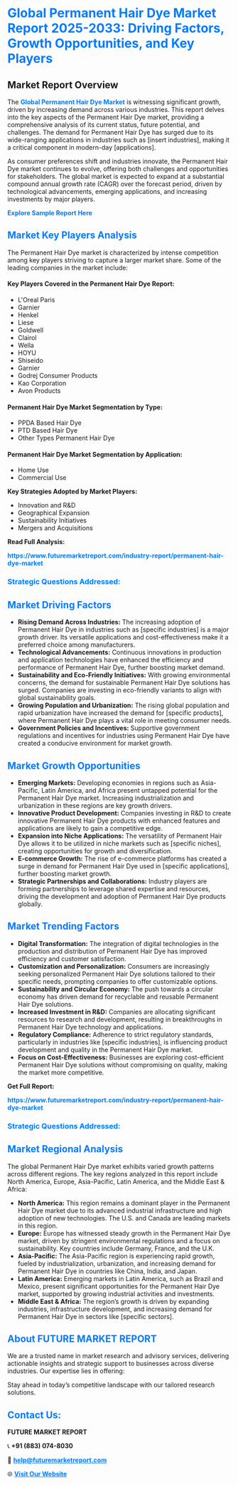 <h1 style="color: #007BFF;">Global Permanent Hair Dye Market Report 2025-2033: Driving Factors, Growth Opportunities, and Key Players</h1>

<section id="overview">
<h2>Market Report Overview</h2>
<p>The <a href="https://www.futuremarketreport.com/industry-report/permanent-hair-dye-market" style="color: #007BFF; text-decoration: none;"><strong>Global Permanent Hair Dye Market</strong></a> is witnessing significant growth, driven by increasing demand across various industries. This report delves into the key aspects of the Permanent Hair Dye market, providing a comprehensive analysis of its current status, future potential, and challenges. The demand for Permanent Hair Dye has surged due to its wide-ranging applications in industries such as [insert industries], making it a critical component in modern-day [applications].</p>
<p>As consumer preferences shift and industries innovate, the Permanent Hair Dye market continues to evolve, offering both challenges and opportunities for stakeholders. The global market is expected to expand at a substantial compound annual growth rate (CAGR) over the forecast period, driven by technological advancements, emerging applications, and increasing investments by major players.</p>
</section>

<section id="overview">
<p><a href="https://www.futuremarketreport.com/request-sample/reportId=91452" style="color: #007BFF; text-decoration: none;"><strong>Explore Sample Report Here</strong></a></p>
</section>

<section id="key-players">
<h2 style="color: #007BFF;">Market Key Players Analysis</h2>
<p>The Permanent Hair Dye market is characterized by intense competition among key players striving to capture a larger market share. Some of the leading companies in the market include:</p>
<h4>Key Players Covered in the Permanent Hair Dye Report:</h4>
<ul><li>L&#039;Oreal Paris</li><li>Garnier</li><li>Henkel</li><li>Liese</li><li>Goldwell</li><li>Clairol</li><li>Wella</li><li>HOYU</li><li>Shiseido</li><li>Garnier</li><li>Godrej Consumer Products</li><li>Kao Corporation</li><li>Avon Products</li></ul>
<h4>Permanent Hair Dye Market Segmentation by Type:</h4>
<ul><li>PPDA Based Hair Dye</li><li>PTD Based Hair Dye</li><li>Other Types Permanent Hair Dye</li></ul>

<h4>Permanent Hair Dye Market Segmentation by Application:</h4>
<ul><li>Home Use</li><li>Commercial Use</li></ul>
<p><strong>Key Strategies Adopted by Market Players:</strong></p>
<ul>
<li>Innovation and R&D</li>
<li>Geographical Expansion</li>
<li>Sustainability Initiatives</li>
<li>Mergers and Acquisitions</li>
</ul>
</section>

<section>
<p><strong>Read Full Analysis: </strong></p><a href="https://www.futuremarketreport.com/industry-report/permanent-hair-dye-market" style="color: #007BFF; text-decoration: none;"><strong>https://www.futuremarketreport.com/industry-report/permanent-hair-dye-market</strong></a>
<h3 style="color: #007BFF;">Strategic Questions Addressed:</h3>
</section>

<section id="driving-factors">
<h2 style="color: #007BFF;">Market Driving Factors</h2>
<ul>
<li><strong>Rising Demand Across Industries:</strong> The increasing adoption of Permanent Hair Dye in industries such as [specific industries] is a major growth driver. Its versatile applications and cost-effectiveness make it a preferred choice among manufacturers.</li>
<li><strong>Technological Advancements:</strong> Continuous innovations in production and application technologies have enhanced the efficiency and performance of Permanent Hair Dye, further boosting market demand.</li>
<li><strong>Sustainability and Eco-Friendly Initiatives:</strong> With growing environmental concerns, the demand for sustainable Permanent Hair Dye solutions has surged. Companies are investing in eco-friendly variants to align with global sustainability goals.</li>
<li><strong>Growing Population and Urbanization:</strong> The rising global population and rapid urbanization have increased the demand for [specific products], where Permanent Hair Dye plays a vital role in meeting consumer needs.</li>
<li><strong>Government Policies and Incentives:</strong> Supportive government regulations and incentives for industries using Permanent Hair Dye have created a conducive environment for market growth.</li>
</ul>
</section>

<section id="growth-opportunities">
<h2 style="color: #007BFF;">Market Growth Opportunities</h2>
<ul>
<li><strong>Emerging Markets:</strong> Developing economies in regions such as Asia-Pacific, Latin America, and Africa present untapped potential for the Permanent Hair Dye market. Increasing industrialization and urbanization in these regions are key growth drivers.</li>
<li><strong>Innovative Product Development:</strong> Companies investing in R&D to create innovative Permanent Hair Dye products with enhanced features and applications are likely to gain a competitive edge.</li>
<li><strong>Expansion into Niche Applications:</strong> The versatility of Permanent Hair Dye allows it to be utilized in niche markets such as [specific niches], creating opportunities for growth and diversification.</li>
<li><strong>E-commerce Growth:</strong> The rise of e-commerce platforms has created a surge in demand for Permanent Hair Dye used in [specific applications], further boosting market growth.</li>
<li><strong>Strategic Partnerships and Collaborations:</strong> Industry players are forming partnerships to leverage shared expertise and resources, driving the development and adoption of Permanent Hair Dye products globally.</li>
</ul>
</section>

<section id="trending-factors">
<h2 style="color: #007BFF;">Market Trending Factors</h2>
<ul>
<li><strong>Digital Transformation:</strong> The integration of digital technologies in the production and distribution of Permanent Hair Dye has improved efficiency and customer satisfaction.</li>
<li><strong>Customization and Personalization:</strong> Consumers are increasingly seeking personalized Permanent Hair Dye solutions tailored to their specific needs, prompting companies to offer customizable options.</li>
<li><strong>Sustainability and Circular Economy:</strong> The push towards a circular economy has driven demand for recyclable and reusable Permanent Hair Dye solutions.</li>
<li><strong>Increased Investment in R&D:</strong> Companies are allocating significant resources to research and development, resulting in breakthroughs in Permanent Hair Dye technology and applications.</li>
<li><strong>Regulatory Compliance:</strong> Adherence to strict regulatory standards, particularly in industries like [specific industries], is influencing product development and quality in the Permanent Hair Dye market.</li>
<li><strong>Focus on Cost-Effectiveness:</strong> Businesses are exploring cost-efficient Permanent Hair Dye solutions without compromising on quality, making the market more competitive.</li>
</ul>
</section>

<section>
<p><strong>Get Full Report: </strong></p><a href="https://www.futuremarketreport.com/industry-report/permanent-hair-dye-market" style="color: #007BFF; text-decoration: none;"><strong>https://www.futuremarketreport.com/industry-report/permanent-hair-dye-market</strong></a>
<h3 style="color: #007BFF;">Strategic Questions Addressed:</h3>
</section>


<section id="regional-analysis">
<h2 style="color: #007BFF;">Market Regional Analysis</h2>
<p>The global Permanent Hair Dye market exhibits varied growth patterns across different regions. The key regions analyzed in this report include North America, Europe, Asia-Pacific, Latin America, and the Middle East & Africa:</p>
<ul>
<li><strong>North America:</strong> This region remains a dominant player in the Permanent Hair Dye market due to its advanced industrial infrastructure and high adoption of new technologies. The U.S. and Canada are leading markets in this region.</li>
<li><strong>Europe:</strong> Europe has witnessed steady growth in the Permanent Hair Dye market, driven by stringent environmental regulations and a focus on sustainability. Key countries include Germany, France, and the U.K.</li>
<li><strong>Asia-Pacific:</strong> The Asia-Pacific region is experiencing rapid growth, fueled by industrialization, urbanization, and increasing demand for Permanent Hair Dye in countries like China, India, and Japan.</li>
<li><strong>Latin America:</strong> Emerging markets in Latin America, such as Brazil and Mexico, present significant opportunities for the Permanent Hair Dye market, supported by growing industrial activities and investments.</li>
<li><strong>Middle East & Africa:</strong> The region’s growth is driven by expanding industries, infrastructure development, and increasing demand for Permanent Hair Dye in sectors like [specific sectors].</li>
</ul>
</section>

<footer>
<h2 style="color: #007BFF;">About FUTURE MARKET REPORT</h2>
<p>We are a trusted name in market research and advisory services, delivering actionable insights and strategic support to businesses across diverse industries. Our expertise lies in offering:</p>

<p>Stay ahead in today’s competitive landscape with our tailored research solutions.</p>

<h2 style="color: #007BFF;">Contact Us:</h2>
<p><strong>FUTURE MARKET REPORT</strong></p>
<p>📞 <strong>+91 (883) 074-8030</strong></p>
<p>📧 <strong><a href="mailto:help@futuremarketreport.com" style="color: #007BFF;">help@futuremarketreport.com</a></strong></p>
<p>🌐 <strong><a href="https://www.futuremarketreport.com/" style="color: #007BFF;">Visit Our Website</a></strong></p>
</footer>